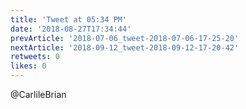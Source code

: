 ```yaml
---
title: 'Tweet at 05:34 PM'
date: '2018-08-27T17:34:44'
prevArticle: '2018-07-06_tweet-2018-07-06-17-25-20'
nextArticle: '2018-09-12_tweet-2018-09-12-17-20-42'
retweets: 0
likes: 0
---
```


@CarlileBrian
